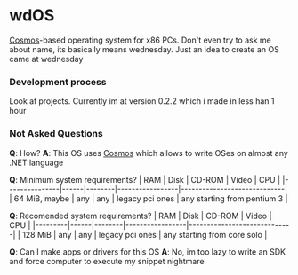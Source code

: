 # wdOS
[Cosmos](https://github.com/CosmosOS/Cosmos)-based operating system for x86 PCs. Don't even try to ask me about name, its basically means wednesday. Just an idea to create an OS came at wednesday
### Development process
Look at projects. Currently im at version 0.2.2 which i made in less han 1 hour
### Not Asked Questions
**Q**: How?
**A**: This OS uses [Cosmos](https://github.com/CosmosOS/Cosmos) which allows to write OSes on almost any .NET language

**Q**: Minimum system requirements?
| RAM           | Disk | CD-ROM | Video           | CPU                         |
|---------------|------|--------|-----------------|-----------------------------|
| 64 MiB, maybe | any  | any    | legacy pci ones | any starting from pentium 3 |

**Q**: Recomended system requirements?
| RAM     | Disk | CD-ROM | Video           | CPU                         |
|---------|------|--------|-----------------|-----------------------------|
| 128 MiB | any  | any    | legacy pci ones | any starting from core solo |

**Q**: Can I make apps or drivers for this OS
**A**: No, im too lazy to write an SDK and force computer to execute my snippet nightmare
